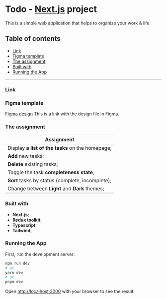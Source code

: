 # Todo - [**Next.js**](https://reactnative.dev) project

This is a simple web application that helps to organize your work & life

## Table of contents 

- [Link](#Link)
- [Figma template](#figma-template)
- [The assignment](#the-assignment)
- [Built with](#built-with)
- [Running the App](#running-the-app)
---

### Link

### Figma template
[Figma design](https://www.figma.com/file/45oNIb4ed4VkvFZsE6Me0E/TodoList_Tokarenko?type=design&node-id=0%3A1&mode=design&t=N9YudzqNLQcauWHw-1)
This is a link with the design file in Figma.

### The assignment

| Assignment                          |
| -------------------------------- | 
|Display **a list of the tasks** on the homepage;| 
|**Add** new tasks;|
|**Delete** existing tasks;|
|Toggle the task **completeness state**;| 
|**Sort** tasks by status (complete, incomplete);|
|Change between **Light** and **Dark** themes;|



### Built with

- **Next.js**;
- **Redux toolkit**;
- **Typescript**;
- **Tailwind**;

### Running the App

First, run the development server:

```bash
npm run dev
# or
yarn dev
# or
pnpm dev
```

Open [http://localhost:3000](http://localhost:3000) with your browser to see the result.
